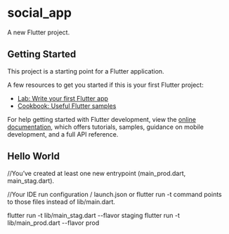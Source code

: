 # social_app

A new Flutter project.

## Getting Started

This project is a starting point for a Flutter application.

A few resources to get you started if this is your first Flutter project:

- [Lab: Write your first Flutter app](https://docs.flutter.dev/get-started/codelab)
- [Cookbook: Useful Flutter samples](https://docs.flutter.dev/cookbook)

For help getting started with Flutter development, view the
[online documentation](https://docs.flutter.dev/), which offers tutorials,
samples, guidance on mobile development, and a full API reference.


## Hello World
//You’ve created at least one new entrypoint (main_prod.dart, main_stag.dart).

//Your IDE run configuration / launch.json or flutter run -t command points to  those files instead of lib/main.dart.

flutter run -t lib/main_stag.dart --flavor staging
flutter run -t lib/main_prod.dart --flavor prod
